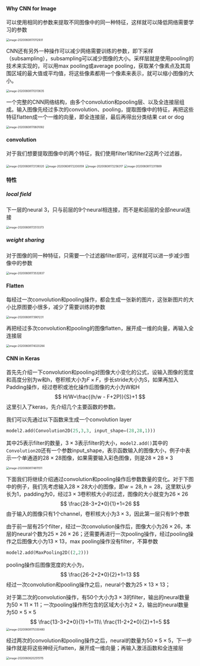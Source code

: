 #### Why CNN for Image

可以使用相同的参数来提取不同图像中的同一种特征，这样就可以降低网络需要学习的参数

<img src="../image/image-20200608170112931.png" alt="image-20200608170112931" style="zoom:50%;" />

CNN还有另外一种操作可以减少网络需要训练的参数，即下采样（subsampling），subsampling可以减少图像的大小。采样层就是使用pooling的技术来实现的，可以用max pooling或average pooling，获取某个像素点及其周围区域的最大值或平均值，将这些像素都用一个像素来表示，就可以缩小图像的大小。

<img src="../image/image-20200608170313635.png" alt="image-20200608170313635" style="zoom:50%;" />

一个完整的CNN网络结构，由多个convolution和pooling层、以及全连接层组成。输入图像先经过多次的convolution、pooling，提取图像中的特征，再把这些特征flatten成一个一维的向量，即全连接层，最后再得出分类结果 cat or dog

<img src="../image/image-20200608170601092.png" alt="image-20200608170601092" style="zoom:50%;" />

#### convolution

对于我们想要提取图像中的两个特征，我们使用filter1和filter2这两个过滤器，

<img src="../image/image-20200608172139320.png" alt="image-20200608172139320" style="zoom:50%;" />

<img src="../image/image-20200608172200059.png" alt="image-20200608172200059" style="zoom:50%;" />

<img src="../image/image-20200608172256317.png" alt="image-20200608172256317" style="zoom:50%;" />

<img src="../image/image-20200608172311889.png" alt="image-20200608172311889" style="zoom:50%;" />

#### 特性

##### local field

下一层的neural 3，只与前层的9个neural相连接，而不是和前层的全部neural连接

<img src="../image/image-20200608172513373.png" alt="image-20200608172513373" style="zoom:50%;" />

##### weight sharing

对于图像的同一种特征，只需要一个过滤器filter即可，这样就可以进一步减少图像中的参数

<img src="../image/image-20200608173532837.png" alt="image-20200608173532837" style="zoom:50%;" />

#### Flatten

每经过一次convolution和pooling操作，都会生成一张新的图片，这张新图片的大小比原图要小很多，减少了需要训练的参数

<img src="../image/image-20200608173901231.png" alt="image-20200608173901231" style="zoom:50%;" />

再把经过多次convolution和pooling的图像flatten，展开成一维的向量，再输入全连接层

<img src="../image/image-20200608174020284.png" alt="image-20200608174020284" style="zoom:50%;" />

#### CNN in Keras

首先先介绍一下convolution和pooling对图像大小变化的公式，设输入图像的宽度和高度分别为w和h，卷积核大小为$F\times F$，步长stride大小为S，如果再加入Padding操作，经过卷积或池化操作后图像的大小为W和H
$$
H/W=\frac{(h/w - F+2P)}{S}+1
$$
这里引入了keras，先介绍几个主要函数的参数。

我们可以先通过以下函数来生成一个convolution layer

```python
model2.add(Convolution2D(25,3,3, input_shape=(28,28,1)))
```

其中25表示filter的数量，$3\times3$表示filter的大小，`model2.add()`其中的`Convolution2D`还有一个参数input_shape，表示函数输入的图像大小，例子中表示一个单通道的$28\times28$图像，如果需要输入彩色图像，则是$28\times28\times3$

<img src="../image/image-20200608174611511.png" alt="image-20200608174611511" style="zoom:50%;" />

下面我们将继续介绍通过convolution和pooling操作后参数数量的变化。对于下图中的例子，我们先考虑输入$28\times28$大小的图像，即$w=28,h=28$，这里默认步长为1，padding为0，经过$3\times3$卷积核大小的过滤，图像的大小就变为$26\times26$
$$
\frac{28-3+2*0}{1}+1=26
$$
由于输入的图像只有1个channel，卷积核大小为$3\times3$，因此第一层只有9个参数

由于前一层有25个filter，经过一次convolution操作后，图像大小为$26\times26$，本层的neural个数为$25\times26\times26$；还需要再进行一次pooling操作，经过pooling操作之后图像大小为$13\times13$，max pooling操作没有filter，不算参数

```python
model2.add(MaxPooling2D((2,2)))
```

pooling操作后图像宽度的大小为，
$$
\frac{26-2+2*0}{2}+1=13
$$
经过一次convolution和pooling操作之后，neural个数为$25\times13\times13$；

对于第二次的convolution操作，有50个大小为$3\times3$的filter，输出的neural数量为$50\times11\times11$；一次pooling操作所包含的区域大小为$2\times2$，输出的neural数量为$50\times5\times5$
$$
\frac{13-3+2*0}{1}+1=11\\
\frac{11-2+2*0}{2}+1=5
$$
<img src="../image/image-20200608175330480.png" alt="image-20200608175330480" style="zoom:50%;" />

经过两次的convolution和pooling操作之后，neural的数量为$50\times5\times5$，下一步操作就是将这些神经元flatten，展开成一维向量；再输入激活函数和全连接层

<img src="../image/image-20200608202515115.png" alt="image-20200608202515115" style="zoom:50%;" />

